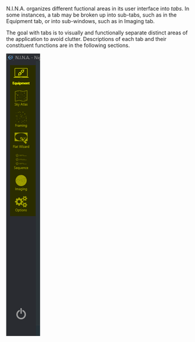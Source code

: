 N.I.N.A. organizes different fuctional areas in its user interface into *tabs*. In some instances, a tab may be broken up into sub-tabs, such as in the Equipment tab, or into sub-windows, such as in Imaging tab.

The goal with tabs is to visually and functionally separate distinct areas of the application to avoid clutter. Descriptions of each tab and their constituent functions are in the following sections.

![Tabs](../images/tabs/overview1.png)